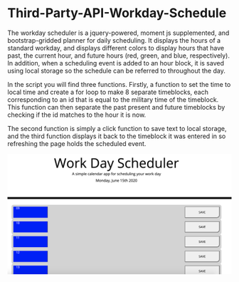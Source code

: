 # Third-Party-API-Workday-Schedule
The workday scheduler is a jquery-powered, moment js supplemented, and bootstrap-gridded planner for daily scheduling. It displays the hours of a standard workday, and displays different colors to display hours that have past, the current hour, and future hours (red, green, and blue, respectively). In addition, when a scheduling event is added to an hour block, it is saved using local storage so the schedule can be referred to throughout the day. 

In the script you will find three functions. Firstly, a function to set the time to local time and create a for loop to make 8 separate timeblocks, each corresponding to an id that is equal to the military time of the timeblock. This function can then separate the past present and future timeblocks by checking if the id matches to the hour it is now.

The second function is simply a click function to save text to local storage, and the third function displays it back to the timeblock it was entered in so refreshing the page holds the scheduled event.

![](assets/schedule.png)
